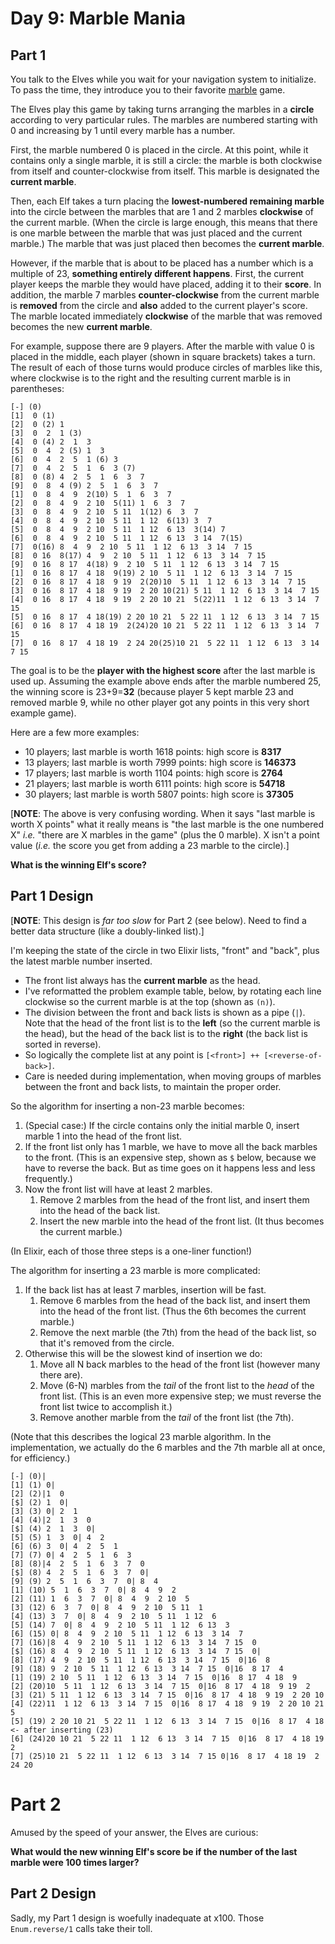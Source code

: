 # Day 9: Marble Mania

## Part 1

You talk to the Elves while you wait for your navigation system to initialize. To pass the time, they introduce you to their favorite [marble](https://en.wikipedia.org/wiki/Marble_(toy)) game.

The Elves play this game by taking turns arranging the marbles in a **circle** according to very particular rules. The marbles are numbered starting with 0 and increasing by 1 until every marble has a number.

First, the marble numbered 0 is placed in the circle. At this point, while it contains only a single marble, it is still a circle: the marble is both clockwise from itself and counter-clockwise from itself. This marble is designated the **current marble**.

Then, each Elf takes a turn placing the **lowest-numbered remaining marble** into the circle between the marbles that are 1 and 2 marbles **clockwise** of the current marble. (When the circle is large enough, this means that there is one marble between the marble that was just placed and the current marble.) The marble that was just placed then becomes the **current marble**.

However, if the marble that is about to be placed has a number which is a multiple of 23, **something entirely different happens**. First, the current player keeps the marble they would have placed, adding it to their **score**. In addition, the marble 7 marbles **counter-clockwise** from the current marble is **removed** from the circle and **also** added to the current player's score. The marble located immediately **clockwise** of the marble that was removed becomes the new **current marble**.

For example, suppose there are 9 players. After the marble with value 0 is placed in the middle, each player (shown in square brackets) takes a turn. The result of each of those turns would produce circles of marbles like this, where clockwise is to the right and the resulting current marble is in parentheses:

```
[-] (0)
[1]  0 (1)
[2]  0 (2) 1
[3]  0  2  1 (3)
[4]  0 (4) 2  1  3
[5]  0  4  2 (5) 1  3
[6]  0  4  2  5  1 (6) 3
[7]  0  4  2  5  1  6  3 (7)
[8]  0 (8) 4  2  5  1  6  3  7
[9]  0  8  4 (9) 2  5  1  6  3  7
[1]  0  8  4  9  2(10) 5  1  6  3  7
[2]  0  8  4  9  2 10  5(11) 1  6  3  7
[3]  0  8  4  9  2 10  5 11  1(12) 6  3  7
[4]  0  8  4  9  2 10  5 11  1 12  6(13) 3  7
[5]  0  8  4  9  2 10  5 11  1 12  6 13  3(14) 7
[6]  0  8  4  9  2 10  5 11  1 12  6 13  3 14  7(15)
[7]  0(16) 8  4  9  2 10  5 11  1 12  6 13  3 14  7 15
[8]  0 16  8(17) 4  9  2 10  5 11  1 12  6 13  3 14  7 15
[9]  0 16  8 17  4(18) 9  2 10  5 11  1 12  6 13  3 14  7 15
[1]  0 16  8 17  4 18  9(19) 2 10  5 11  1 12  6 13  3 14  7 15
[2]  0 16  8 17  4 18  9 19  2(20)10  5 11  1 12  6 13  3 14  7 15
[3]  0 16  8 17  4 18  9 19  2 20 10(21) 5 11  1 12  6 13  3 14  7 15
[4]  0 16  8 17  4 18  9 19  2 20 10 21  5(22)11  1 12  6 13  3 14  7 15
[5]  0 16  8 17  4 18(19) 2 20 10 21  5 22 11  1 12  6 13  3 14  7 15
[6]  0 16  8 17  4 18 19  2(24)20 10 21  5 22 11  1 12  6 13  3 14  7 15
[7]  0 16  8 17  4 18 19  2 24 20(25)10 21  5 22 11  1 12  6 13  3 14  7 15
```

The goal is to be the **player with the highest score** after the last marble is used up. Assuming the example above ends after the marble numbered 25, the winning score is 23+9=**32** (because player 5 kept marble 23 and removed marble 9, while no other player got any points in this very short example game).

Here are a few more examples:

- 10 players; last marble is worth 1618 points: high score is **8317**
- 13 players; last marble is worth 7999 points: high score is **146373**
- 17 players; last marble is worth 1104 points: high score is **2764**
- 21 players; last marble is worth 6111 points: high score is **54718**
- 30 players; last marble is worth 5807 points: high score is **37305**

\[**NOTE**: The above is very confusing wording. When it says "last marble is worth X points" what it really means is "the last marble is the one numbered X" _i.e._ "there are X marbles in the game" (plus the 0 marble). X isn't a point value (_i.e._ the score you get from adding a 23 marble to the circle).\]

**What is the winning Elf's score?**

## Part 1 Design

\[**NOTE**: This design is _far too slow_ for Part 2 (see below). Need to find a better data structure (like a doubly-linked list).\]

I'm keeping the state of the circle in two Elixir lists, "front" and "back", plus the latest marble number inserted.

- The front list always has the **current marble** as the head.
- I've reformatted the problem example table, below, by rotating each line clockwise so the current marble is at the top (shown as `(n)`).
- The division between the front and back lists is shown as a pipe (`|`). Note that the head of the front list is to the **left** (so the current marble is the head), but the head of the back list is to the **right** (the back list is sorted in reverse).
- So logically the complete list at any point is `[<front>] ++ [<reverse-of-back>]`.
- Care is needed during implementation, when moving groups of marbles between the front and back lists, to maintain the proper order.

So the algorithm for inserting a non-23 marble becomes:

1. (Special case:) If the circle contains only the initial marble 0, insert marble 1 into the head of the front list.
1. If the front list only has 1 marble, we have to move all the back marbles to the front. (This is an expensive step, shown as `$` below, because we have to reverse the back. But as time goes on it happens less and less frequently.)
1. Now the front list will have at least 2 marbles.
    1. Remove 2 marbles from the head of the front list, and insert them into the head of the back list.
    1. Insert the new marble into the head of the front list. (It thus becomes the current marble.)

(In Elixir, each of those three steps is a one-liner function!)

The algorithm for inserting a 23 marble is more complicated:

1. If the back list has at least 7 marbles, insertion will be fast.
    1. Remove 6 marbles from the head of the back list, and insert them into the head of the front list. (Thus the 6th becomes the current marble.)
    1. Remove the next marble (the 7th) from the head of the back list, so that it's removed from the circle.
1. Otherwise this will be the slowest kind of insertion we do:
    1. Move all N back marbles to the head of the front list (however many there are).
    1. Move (6-N) marbles from the *tail* of the front list to the *head* of the front list. (This is an even more expensive step; we must reverse the front list twice to accomplish it.)
    1. Remove another marble from the *tail* of the front list (the 7th).

(Note that this describes the logical 23 marble algorithm. In the implementation, we actually do the 6 marbles and the 7th marble all at once, for efficiency.)

```
[-] (0)|
[1] (1) 0|
[2] (2)|1  0
[$] (2) 1  0|
[3] (3) 0| 2  1
[4] (4)|2  1  3  0
[$] (4) 2  1  3  0|
[5] (5) 1  3  0| 4  2
[6] (6) 3  0| 4  2  5  1
[7] (7) 0| 4  2  5  1  6  3
[8] (8)|4  2  5  1  6  3  7  0
[$] (8) 4  2  5  1  6  3  7  0|
[9] (9) 2  5  1  6  3  7  0| 8  4
[1] (10) 5  1  6  3  7  0| 8  4  9  2
[2] (11) 1  6  3  7  0| 8  4  9  2 10  5
[3] (12) 6  3  7  0| 8  4  9  2 10  5 11  1
[4] (13) 3  7  0| 8  4  9  2 10  5 11  1 12  6
[5] (14) 7  0| 8  4  9  2 10  5 11  1 12  6 13  3
[6] (15) 0| 8  4  9  2 10  5 11  1 12  6 13  3 14  7
[7] (16)|8  4  9  2 10  5 11  1 12  6 13  3 14  7 15  0
[$] (16) 8  4  9  2 10  5 11  1 12  6 13  3 14  7 15  0|
[8] (17) 4  9  2 10  5 11  1 12  6 13  3 14  7 15  0|16  8
[9] (18) 9  2 10  5 11  1 12  6 13  3 14  7 15  0|16  8 17  4
[1] (19) 2 10  5 11  1 12  6 13  3 14  7 15  0|16  8 17  4 18  9
[2] (20)10  5 11  1 12  6 13  3 14  7 15  0|16  8 17  4 18  9 19  2
[3] (21) 5 11  1 12  6 13  3 14  7 15  0|16  8 17  4 18  9 19  2 20 10
[4] (22)11  1 12  6 13  3 14  7 15  0|16  8 17  4 18  9 19  2 20 10 21  5
[5] (19) 2 20 10 21  5 22 11  1 12  6 13  3 14  7 15  0|16  8 17  4 18       <- after inserting (23)
[6] (24)20 10 21  5 22 11  1 12  6 13  3 14  7 15  0|16  8 17  4 18 19  2
[7] (25)10 21  5 22 11  1 12  6 13  3 14  7 15 0|16  8 17  4 18 19  2 24 20
```

# Part 2

Amused by the speed of your answer, the Elves are curious:

**What would the new winning Elf's score be if the number of the last marble were 100 times larger?**

## Part 2 Design

Sadly, my Part 1 design is woefully inadequate at x100. Those `Enum.reverse/1` calls take their toll.
